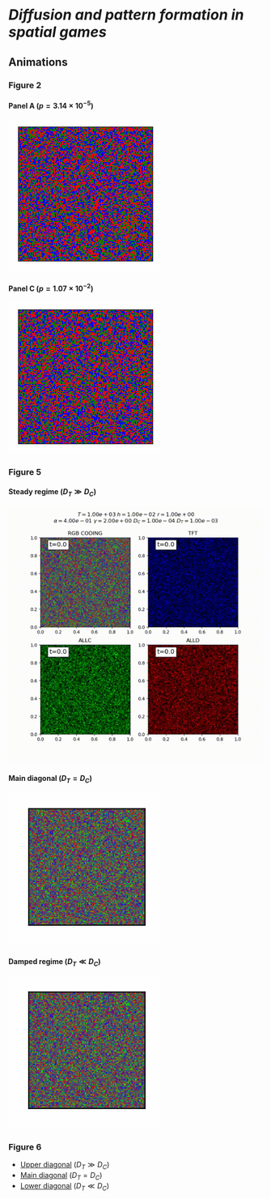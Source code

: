 # *Diffusion and pattern formation in spatial games*

## Animations

### Figure 2

#### Panel A ($`p=3.14 \times 10^{-5}`$)

![Panel A](https://github.com/champagnealexandre/DiffusionPattern/blob/main/anims/fig2/MS20_anim_000003.gif)

#### Panel C ($`p=1.07 \times 10^{-2}`$)

![Panel C](https://github.com/champagnealexandre/DiffusionPattern/blob/main/anims/fig2/MS20_anim_000009.gif)

<!-- - [Panel A](https://github.com/champagnealexandre/DiffusionPattern/blob/main/anims/fig2/MS20_anim_000003.gif) ($`p=3.14 \times 10^{-5}`$) -->
<!-- - [Panel C](https://github.com/champagnealexandre/DiffusionPattern/blob/main/anims/fig2/MS20_anim_000009.gif) ($`p=1.07 \times 10^{-2}`$) -->

### Figure 5

#### Steady regime ($`D_T \gg D_C`$)

![Steady regime](https://github.com/champagnealexandre/DiffusionPattern/blob/main/anims/fig5/MS02_DC%3D1e-04_DT%3D1e-03_animation.gif)

#### Main diagonal ($`D_T=D_C`$)

![Main diagonal](https://github.com/champagnealexandre/DiffusionPattern/blob/main/anims/fig5/MS02_DC%3D1e-04_DT%3D1e-04_animation.gif)

#### Damped regime ($`D_T \ll D_C`$)

![Damped regime](https://github.com/champagnealexandre/DiffusionPattern/blob/main/anims/fig5/MS02_DC%3D1e-04_DT%3D1e-07_animation.gif)

<!-- - [Steady regime](https://github.com/champagnealexandre/DiffusionPattern/blob/main/anims/fig5/MS02_DC%3D1e-04_DT%3D1e-03_animation.mp4) ($`D_T \gg D_C`$) -->
<!-- - [Main diagonal](https://github.com/champagnealexandre/DiffusionPattern/blob/main/anims/fig5/MS02_DC%3D1e-04_DT%3D1e-04_animation.mp4) ($`D_T=D_C`$) -->
<!-- - [Damped regime](https://github.com/champagnealexandre/DiffusionPattern/blob/main/anims/fig5/MS02_DC%3D1e-04_DT%3D1e-07_animation.mp4) ($`D_T \ll D_C`$) -->

### Figure 6

- [Upper diagonal](https://github.com/champagnealexandre/DiffusionPattern/blob/main/anims/fig6/MS28_anim_000028.gif) ($`D_T \gg D_C`$)
- [Main diagonal](https://github.com/champagnealexandre/DiffusionPattern/blob/main/anims/fig6/MS28_anim_000066.gif) ($`D_T=D_C`$)
- [Lower diagonal](https://github.com/champagnealexandre/DiffusionPattern/blob/main/anims/fig6/MS28_anim_000082.gif) ($`D_T \ll D_C`$)
